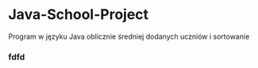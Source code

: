 # Java-School-Project
Program w języku Java oblicznie średniej dodanych uczniów i sortowanie
### fdfd
